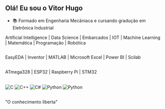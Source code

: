 ## Olá! Eu sou o Vitor Hugo

- 📚 Formado em Engenharia Mecâniaca e cursando gradução em Eletrônica Industrial
  
Artificial Intelligence | Data Science | Embarcados | IOT | Machine Learning | Matemática | Programação | Robótica

##

EasyEDA | Inventor | MATLAB | Microsoft Excel | Power BI | Scilab

##

ATmega328 | ESP32 | Raspberry Pi | STM32

<div style="display: inline_block"><br/>
  <img align="center" alt="C" src="https://img.shields.io/badge/C-00599C?style=for-the-badge&logo=c&logoColor=white"/>
  <img align="center" alt="C++" src="https://img.shields.io/badge/C%2B%2B-00599C?style=for-the-badge&logo=c%2B%2B&logoColor=white"/>
  <img align="center" alt="C#" src="https://img.shields.io/badge/C%23-239120?style=for-the-badge&logo=c-sharp&logoColor=white"/>
  <img align="center" alt="Python" src="https://img.shields.io/badge/Python-3776AB?style=for-the-badge&logo=python&logoColor=white"/>
  <img align="center" alt="Python" src="https://img.shields.io/badge/R-276DC3?style=for-the-badge&logo=r&logoColor=white"/>
</div>

##
"O conhecimento liberta"
